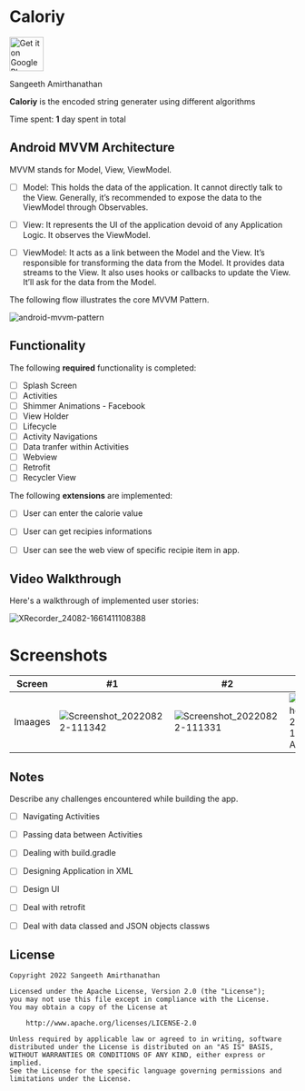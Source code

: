 # Caloriy

 <a href="https://play.google.com/store/apps/details?id=com.zasa.newcaloriy"><img alt="Get it on Google Play" src="https://play.google.com/intl/en_us/badges/images/generic/en-play-badge.png" height=60px /></a>
 
Sangeeth Amirthanathan

**Caloriy** is the encoded string generater using different algorithms 

Time spent: **1** day spent in total

## Android MVVM Architecture

MVVM stands for Model, View, ViewModel.

* [ ] Model: This holds the data of the application. It cannot directly talk to the View. Generally, it’s recommended to expose the data to the ViewModel through Observables.

* [ ] View: It represents the UI of the application devoid of any Application Logic. It observes the ViewModel.

* [ ] ViewModel: It acts as a link between the Model and the View. It’s responsible for transforming the data from the Model. It provides data streams to the View. It also uses hooks or callbacks to update the View. It’ll ask for the data from the Model.

The following flow illustrates the core MVVM Pattern.

![android-mvvm-pattern](https://user-images.githubusercontent.com/42418189/186920956-39430cc6-9eab-4b5a-86fc-c9cba4b72e3b.png)

## Functionality 

The following **required** functionality is completed:

* [ ] Splash Screen
* [ ] Activities
* [ ] Shimmer Animations - Facebook
* [ ] View Holder
* [ ] Lifecycle
* [ ] Activity Navigations
* [ ] Data tranfer within Activities
* [ ] Webview
* [ ] Retrofit
* [ ] Recycler View

The following **extensions** are implemented:

* [ ] User can enter the calorie value
* [ ] User can get recipies informations 
* [ ] User can see the web view of specific recipie item in app.


## Video Walkthrough

Here's a walkthrough of implemented user stories:

![XRecorder_24082-1661411108388](https://user-images.githubusercontent.com/42418189/186598273-e5b3b49e-1271-4ab8-afa2-44018b3f1e36.gif)


# Screenshots
Screen | #1 | #2 | #3 |
--- | --- | --- | --- |
Imaages | ![Screenshot_20220822-111342](https://user-images.githubusercontent.com/42418189/185847852-657f24f3-34bf-4e35-8254-a716c61f00a3.png) | ![Screenshot_20220822-111331](https://user-images.githubusercontent.com/42418189/185848270-cd110e7e-c961-47da-bacf-35fc1609dd14.png) | ![Screenshot (Aug 24, 2022 11_00_11 AM)](https://user-images.githubusercontent.com/42418189/186337026-fc42577a-20e7-4de8-b1b7-796891e55069.png) |

## Notes

Describe any challenges encountered while building the app.

* [ ] Navigating Activities
* [ ] Passing data between Activities
* [ ] Dealing with build.gradle
* [ ] Designing Application in XML
* [ ] Design UI
* [ ] Deal with retrofit
* [ ] Deal with data classed and JSON objects classws


## License

    Copyright 2022 Sangeeth Amirthanathan

    Licensed under the Apache License, Version 2.0 (the "License");
    you may not use this file except in compliance with the License.
    You may obtain a copy of the License at

        http://www.apache.org/licenses/LICENSE-2.0

    Unless required by applicable law or agreed to in writing, software
    distributed under the License is distributed on an "AS IS" BASIS,
    WITHOUT WARRANTIES OR CONDITIONS OF ANY KIND, either express or implied.
    See the License for the specific language governing permissions and
    limitations under the License.





 
